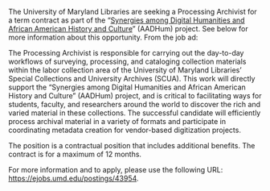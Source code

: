 The University of Maryland Libraries are seeking a Processing Archivist for a term contract as part of the “[Synergies among Digital Humanities and African American History and Culture](http://go.umd.edu/aadhum-exec-summary)” (AADHum) project. See below for more information about this opportunity. From the job ad:

The Processing Archivist is responsible for carrying out the day-to-day workflows of surveying, processing, and cataloging collection materials within the labor collection area of the University of Maryland Libraries’ Special Collections and University Archives (SCUA). This work will directly support the “Synergies among Digital Humanities and African American History and Culture” (AADHum) project, and is critical to facilitating ways for students, faculty, and researchers around the world to discover the rich and varied material in these collections. The successful candidate will efficiently process archival material in a variety of formats and participate in coordinating metadata creation for vendor-based digitization projects.

The position is a contractual position that includes additional benefits. The contract is for a maximum of 12 months.

For more information and to apply, please use the following URL: <https://ejobs.umd.edu/postings/43954>.
